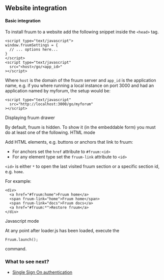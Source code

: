 
## Website integration
#### Basic integration

To install fruum to a website add the following snippet inside the ```<head>``` tag.

```
<script type="text/javascript">
window.fruumSettings = {
  // ... options here...
}
</script>
<script type="text/javascript" 
  src="<host>/go/<app_id>"
></script>
```

Where ```host``` is the domain of the fruum server and ```app_id``` is the application name, e.g. if you where running a local instance on port 3000 and had an application named by myforum, the setup would be:

```
<script type="text/javascript"
  src="http://localhost:3000/go/myforum"
></script>
```

Displaying fruum drawer

By default, fruum is hidden. To show it (in the embeddable form) you must do at least one of the following.
HTML mode

Add HTML elements, e.g. buttons or anchors that link to fruum:

 - For anchors set the ```href``` attribute to ```#fruum:<id>```
 - For any element type set the ```fruum-link``` attribute to ```<id>```

```<id>``` is either ```*``` to open the last visited fruum section or a specific section id, e.g. ```home```.

For example:

```
<div>
  <a href="#fruum:home">Fruum home</a>
  <span fruum-link="home">Fruum home</span>
  <span fruum-link="docs">Fruum docs</a>
  <a href="#fruum:*">Restore fruum</a>
</div>
```

Javascript mode

At any point after loader.js has been loaded, execute the

```
Fruum.launch();
```

command.
### What to see next?

 - [Single Sign On authentication](single-sign-on-authentication-sso.md)

